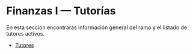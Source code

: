 # Finanzas I — Tutorías

En esta sección encontrarás información general del ramo y el listado de tutores activos.

- [Tutores](tutores/tutor1.md)
